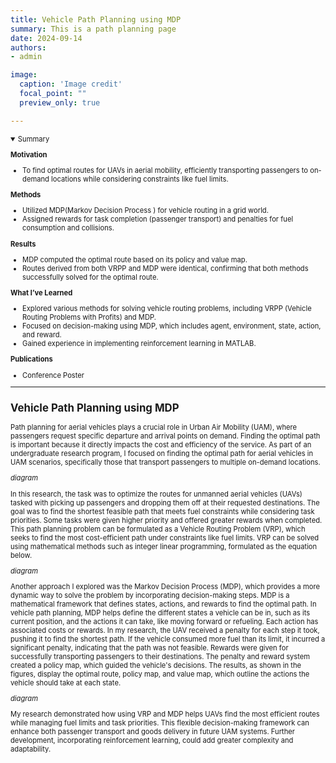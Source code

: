 ```yaml
---
title: Vehicle Path Planning using MDP 
summary: This is a path planning page
date: 2024-09-14
authors: 
- admin

image:
  caption: 'Image credit'
  focal_point: ""
  preview_only: true

---
```

<span style="font-size:80%">

<details open>
  <summary>Summary</summary>

  **Motivation**
  - To find optimal routes for UAVs in aerial mobility, efficiently transporting passengers to on-demand locations while considering constraints like fuel limits.

  **Methods**
  - Utilized MDP(Markov Decision Process ) for vehicle routing in a grid world.
  - Assigned rewards for task completion (passenger transport) and penalties for fuel consumption and collisions.

  **Results**
  - MDP computed the optimal route based on its policy and value map.
  - Routes derived from both VRPP and MDP were identical, confirming that both methods successfully solved for the optimal route.

  **What I’ve Learned**
  - Explored various methods for solving vehicle routing problems, including VRPP (Vehicle Routing Problems with Profits) and MDP.
  - Focused on decision-making using MDP, which includes agent, environment, state, action, and reward.
  - Gained experience in implementing reinforcement learning in MATLAB.


  **Publications**
  - Conference Poster

</details>

---
## Vehicle Path Planning using MDP
Path planning for aerial vehicles plays a crucial role in Urban Air Mobility (UAM), where passengers request specific departure and arrival points on demand. Finding the optimal path is important because it directly impacts the cost and efficiency of the service. As part of an undergraduate research program, I focused on finding the optimal path for aerial vehicles in UAM scenarios, specifically those that transport passengers to multiple on-demand locations.

*diagram*

In this research, the task was to optimize the routes for unmanned aerial vehicles (UAVs) tasked with picking up passengers and dropping them off at their requested destinations. The goal was to find the shortest feasible path that meets fuel constraints while considering task priorities. Some tasks were given higher priority and offered greater rewards when completed. This path planning problem can be formulated as a Vehicle Routing Problem (VRP), which seeks to find the most cost-efficient path under constraints like fuel limits. VRP can be solved using mathematical methods such as integer linear programming, formulated as the equation below. 

*diagram*

Another approach I explored was the Markov Decision Process (MDP), which provides a more dynamic way to solve the problem by incorporating decision-making steps. MDP  is a mathematical framework that defines states, actions, and rewards to find the optimal path. In vehicle path planning, MDP helps define the different states a vehicle can be in, such as its current position, and the actions it can take, like moving forward or refueling. Each action has associated costs or rewards. In my research, the UAV received a penalty for each step it took, pushing it to find the shortest path. If the vehicle consumed more fuel than its limit, it incurred a significant penalty, indicating that the path was not feasible. Rewards were given for successfully transporting passengers to their destinations. The penalty and reward system created a policy map, which guided the vehicle's decisions. The results, as shown in the figures, display the optimal route, policy map, and value map, which outline the actions the vehicle should take at each state.

*diagram*

My research demonstrated how using VRP and MDP helps UAVs find the most efficient routes while managing fuel limits and task priorities. This flexible decision-making framework can enhance both passenger transport and goods delivery in future UAM systems. Further development, incorporating reinforcement learning, could add greater complexity and adaptability. 


</span>

